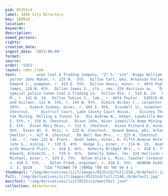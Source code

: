 ```yaml
---
pid: 05351cd
label: 1899 City Directory
key: 1899cd
location: 
keywords: 
description: 
named_persons: 
rights: 
creation_date: 
ingest_date: '2023-08-09'
format: 
source: 
order: '5351'
layout: cmhc_item
text: '       anon Coal & Trading Company, "2! h.''sre"  Diggs William H., col’d,
  porter John Mahan, r. 125 W.  5th.  Dillon Carl, wks. Arkansas Valley Smelter.  Dillon
  Edward J., pumpman, r. 415 E. 5th.  Dillon Henry, miner, r. 4074 Poplar.  .Dillon
  James, 110 W. 4th.  Dillon James J., clk., rms. 324 Harrison av.  ‘Dillon John,
  special police Canon Coal & Trading Co.  Dillon Ole, r. 514 W. 2d.  Dillon Thomas
  M., r. 141 W. 3d.  Dillon Tobias J., lab., r. 4074 Poplar.  DIMICK HERBERT C., architect
  and builder, 112 W. 5th, r. 144 W. 9th.  Dimick Wilber C., carpenter, r. 504 E.
  10th.  . Dimock Sidney, miner, r. 601 E. 9th.  Disodell Si, teamster, r. 138 E.
  Chestnut.  '' District Court, Lake County Court House.  . Diviney Thomas, miner
  Yak Mining, Milling & Tunnel Co.  Dix Andrew N., bkkpr. Leadville Water Co., 121
  E. 5th, r. 316 W. Chestnut.  Dixon John, miner Leadville Home Mining Co., r. 414
  E. Sth.  Dixon Mary Miss, r. 132 E. Chestnut.  Dixon Richard A. miner, r. 421 E.
  9th.  Dixon 8S. E. Miss, r. 220 W. Chestnut.  Doane Amasa, wks. Arkansas Valley
  Smelter, r. 427 W. Chestnut.  Do Bell Mae Mrs., r. 125 W. Chestnut.  Dobrovitz John,
  lab., r. rear 225 W. Front.  Dodd James, miner, b. Fifth Avenue Hotel.  Doddridge
  John S., mining, r. 133 E. 4th.  Dodge J., miner, r. 214 W. 2d.  Doebler Charles,
  with Howard Platt, r. 418 E. 6th.  Doherty Bridget Mrs., r. 418 E. 7th.  Doherty
  Edward, blksmith., r. 729 E. 6th.  Doherty James, rms. 324 Harrison av.  Doherty
  Michael, miner, r. 529 E. 7th.  Dolan Alice L. Miss, teacher Carbonate Hill School,
  r. 418 E. 5th. .  Dolan Frank, engineer, r. 418 E. 5th.  WINDOW GLASS, riett steer
  J. J, QUIN     ‘SIA “YUIWWS 79 |}BMOg "09 SU "WY 99 4 i '
thumbnail: "/img/derivatives/iiif/images/05351cd/full/250,/0/default.jpg"
full: "/img/derivatives/iiif/images/05351cd/full/1140,/0/default.jpg"
manifest: "/img/derivatives/iiif/05351cd/manifest.json"
collection: directories
---
```

